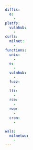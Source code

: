 ```yaml
---
diffis:
  e:
    -
platfs:
  vulnhub:
    -
curls:
  milnet:
    -
functions:
  unix:
    -
  e:
    -
  vulnhub:
    -
  fuzz:
    -
  lfi:
    -
  rce:
    -
  rwp:
    -
  cron:
    -

wals:
  milnetwu:
    -
---
```

